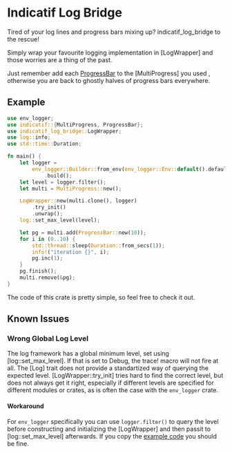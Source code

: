 # Indicatif Log Bridge

<!-- cargo-rdme start -->

Tired of your log lines and progress bars mixing up? indicatif_log_bridge to the rescue!

Simply wrap your favourite logging implementation in [LogWrapper]
    and those worries are a thing of the past.

Just remember add each [ProgressBar](indicatif::ProgressBar) to the [MultiProgress] you used
    , otherwise you are back to ghostly halves of progress bars everywhere.

## Example
```rust
use env_logger;
use indicatif::{MultiProgress, ProgressBar};
use indicatif_log_bridge::LogWrapper;
use log::info;
use std::time::Duration;

fn main() {
    let logger =
        env_logger::Builder::from_env(env_logger::Env::default().default_filter_or("info"))
            .build();
    let level = logger.filter();
    let multi = MultiProgress::new();

    LogWrapper::new(multi.clone(), logger)
        .try_init()
        .unwrap();
    log::set_max_level(level);

    let pg = multi.add(ProgressBar::new(10));
    for i in (0..10) {
        std::thread::sleep(Duration::from_secs(1));
        info!("iteration {}", i);
        pg.inc(1);
    }
    pg.finish();
    multi.remove(&pg);
}
```
The code of this crate is pretty simple, so feel free to check it out.


## Known Issues
### Wrong Global Log Level
The log framework has a global minimum level, set using [log::set_max_level].
If that is set to Debug, the trace! macro will not fire at all.
The [Log] trait does not provide a standartized way of querying the expected level.
[LogWrapper::try_init] tries hard to find the correct level, but does not always get it right,
    especially if different levels are specified for different modules or crates,
        as is often the case with the `env_logger` crate.

#### Workaround
For `env_logger` specifically you can use `logger.filter()` to query the level
before constructing and initializing the [LogWrapper] and then passit to [log::set_max_level]
afterwards.
If you copy the [example code](#example) you should be fine.

<!-- cargo-rdme end -->
